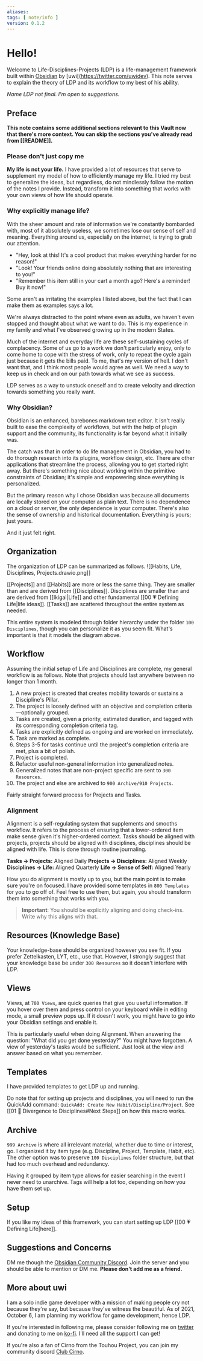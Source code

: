 ```yaml
---
aliases: 
tags: [ note/info ]
version: 0.1.2
---
```

# Hello!
Welcome to Life-Disciplines-Projects (LDP) is a life-management framework built within [Obsidian](https://obsidian.md/) by [uwi[(https://twitter.com/uwidev). This note serves to explain the theory of LDP and its workflow to my best of his ability.

*Name LDP not final. I'm open to suggestions.*

## Preface
**This note contains some additional sections relevant to this Vault now that there's more context. You can skip the sections you've already read from [[README]].**

### Please don't just copy me
**My life is not your life.** I have provided a lot of resources that serve to supplement my model of how to efficiently manage my life. I tried my best to generalize the ideas, but regardless, do not mindlessly follow the motion of the notes I provide. Instead, transform it into something that works with your own views of how life should operate.

### Why explicitly manage life?
With the sheer amount and rate of information we're constantly bombarded with, most of it absolutely useless, we sometimes lose our sense of self and meaning. Everything around us, especially on the internet, is trying to grab our attention. 
- "Hey, look at this! It's a cool product that makes everything harder for no reason!"
- "Look! Your friends online doing absolutely nothing that are interesting to you!"
- "Remember this item still in your cart a month ago? Here's a reminder! Buy it now!"

Some aren't as irritating the examples I listed above, but the fact that I can make them as examples says a lot.

We're always distracted to the point where even as adults, we haven't even stopped and thought about what we want to do. This is my experience in my family and what I've observed growing up in the modern States.

Much of the internet and everyday life are these self-sustaining cycles of complacency. Some of us go to a work we don't particularly enjoy, only to come home to cope with the stress of work, only to repeat the cycle again just because it gets the bills paid. To me, that's my version of hell. I don't want that, and I think most people would agree as well. We need a way to keep us in check and on our path towards what we see as success.

LDP serves as a way to unstuck oneself and to create velocity and direction towards something you really want. 

### Why Obsidian?
Obsidian is an enhanced, barebones markdown text editor. It isn't really built to ease the complexity of workflows, but with the help of plugin support and the community, its functionality is far beyond what it initially was.

The catch was that in order to do life management in Obsidian, you had to do thorough research into its plugins, workflow design, etc. There are other applications that streamline the process, allowing you to get started right away. But there's something nice about working within the primitive constraints of Obsidian; it's simple and empowering since everything is personalized.

But the primary reason why I chose Obsidian was because all documents are locally stored on your computer as plain text. There is no dependence on a cloud or server, the only dependence is your computer. There's also the sense of ownership and historical documentation. Everything is yours; just yours.

And it just felt right.

## Organization
The organization of LDP can be summarized as follows.
![[Habits, Life, Disciplines, Projects.drawio.png]]

[[Projects]] and [[Habits]] are more or less the same thing. They are smaller than and are derived from [[Disciplines]]. Disciplines are smaller than and are derived from [[Ikigai|Life]] and other fundamental [[00 💗 Defining Life|life ideas]]. [[Tasks]] are scattered throughout the entire system as needed.

This entire system is modeled through folder hierarchy under the folder `100 Disciplines`, though you can personalize it as you seem fit. What's important is that it models the diagram above.

## Workflow
Assuming the initial setup of Life and Disciplines are complete, my general workflow is as follows. Note that projects should last anywhere between no longer than 1 month.
1. A new project is created that creates mobility towards or sustains a Discipline's Pillar.
2. The project is loosely defined with an objective and completion criteria—optionally grouped.
3. Tasks are created, given a priority, estimated duration, and tagged with its corresponding completion criteria tag.
4. Tasks are explicitly defined as ongoing and are worked on immediately.
5. Task are marked as complete.
6. Steps 3-5 for tasks continue until the project's completion criteria are met, plus a bit of polish.
7. Project is completed.
8. Refactor useful non-general information into generalized notes.
9. Generalized notes that are non-project specific are sent to `300 Resources`.
10. The project and else are archived to `900 Archive/910 Projects`.

Fairly straight forward process for Projects and Tasks.

### Alignment
Alignment is a self-regulating system that supplements and smooths workflow. It refers to the process of ensuring that a lower-ordered item make sense given it's higher-ordered context. Tasks should be aligned with projects, projects should be aligned with disciplines, disciplines should be aligned with life. This is done through routine journaling.

**Tasks $\rightarrow$ Projects:** Aligned Daily
**Projects $\rightarrow$ Disciplines:** Aligned Weekly
**Disciplines $\rightarrow$ Life:** Aligned Quarterly
**Life $\rightarrow$ Sense of Self:** Aligned Yearly

How you do alignment is mostly up to you, but the main point is to make sure you're on focused. I have provided some templates in `800 Templates` for you to go off of. Feel free to use them, but again, you should transform them into something that works with you.

> **Important**: You should be explicitly aligning and doing check-ins. Write why this aligns with that.

## Resources (Knowledge Base)
Your knowledge-base should be organized however you see fit. If you prefer Zettelkasten, LYT, etc., use that. However, I strongly suggest that your knowledge base be under `300 Resources` so it doesn't interfere with LDP.

## Views
Views, at `700 Views`, are quick queries that give you useful information. If you hover over them and press control on your keyboard while in editing mode, a small preview pops up. If it doesn't work, you might have to go into your Obsidian settings and enable it.

This is particularly useful when doing Alignment. When answering the question: "What did you get done yesterday?" You might have forgotten. A view of yesterday's tasks would be sufficient. Just look at the view and answer based on what you remember.

## Templates
I have provided templates to get LDP up and running. 

Do note that for setting up projects and disciplines, you will need to run the QuickAdd command: `QuickAdd: Create New Habit/Discipline/Project`. See [[01 🔀 Divergence to Disciplines#Next Steps]] on how this macro works.

## Archive
`999 Archive` is where all irrelevant material, whether due to time or interest, go. I organized it by item type (e.g. Discipline, Project, Template, Habit, etc). The other option was to preserve `100 Disciplines` folder structure, but that had too much overhead and redundancy.

Having it grouped by item type allows for easier searching in the event I never need to unarchive. Tags will help a lot too, depending on how you have them set up.

## Setup
If you like my ideas of this framework, you can start setting up LDP [[00 💗 Defining Life|here]].

## Suggestions and Concerns
DM me though the [Obsidian Community Discord](https://discord.com/invite/veuWUTm). Join the server and you should be able to mention or DM me. **Please don't add me as a friend.**

## More about uwi
I am a solo indie game developer with a mission of making people cry not because they're say, but because they've witness the beautiful. As of 2021, October 6, I am planning my workflow for game development, hence LDP.

If you're interested in following me, please consider following me on [twitter](https://twitter.com/uwidev) and donating to me on [ko-fi](https://ko-fi.com/uwidev). I'll need all the support I can get!

If you're also a fan of Cirno from the Touhou Project, you can join my community discord [Club Cirno](https://discord.com/invite/clubcirno).
